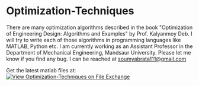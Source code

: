 # Optimization-Techniques
There are many optimization algorithms described in the book "Optimization of Engineering Design: Algorithms and Examples" by Prof. Kalyanmoy Deb. I will try to write each of those algorithms in programming languages like MATLAB, Python etc. 
I am currently working as an Assistant Professor in the Department of Mechanical Engineering, Mandsaur University.
Please let me know if you find any bug. I can be reached at soumyabrata111@gmail.com

Get the latest matlab files at: [![View Optimization-Techniques on File Exchange](https://www.mathworks.com/matlabcentral/images/matlab-file-exchange.svg)](https://in.mathworks.com/matlabcentral/fileexchange/69108-optimization-techniques)
